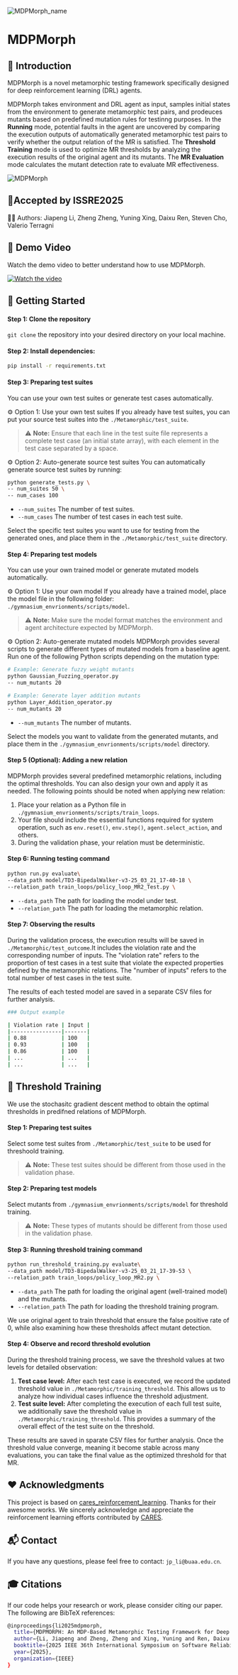 
![MDPMorph_name](./images/MDPMorph_name_1.png)

# MDPMorph



## 📘 Introduction

MDPMorph is a novel metamorphic testing framework specifically designed for deep reinforcement learning (DRL) agents.

MDPMorph takes environment and DRL agent as input, samples initial states from the environment to generate metamorphic test pairs, and prodeuces mutants based on predefined mutation rules for testinng purposes. In the **Running** mode, potential faults in the agent are uncovered by comparing the execution outputs of automatically generated metamorphic test pairs to verify whether the output relation of the MR is satisfied. The **Threshold Training** mode is used to optimize MR thresholds by analyzing the execution results of the original agent and its mutants. The **MR Evaluation** mode calculates the mutant detection rate to evaluate MR effectiveness. 

![MDPMorph](./images/MDPMorph.png)


## 🚩Accepted by ISSRE2025
  👨‍💻 Authors: Jiapeng Li, Zheng Zheng, Yuning Xing, Daixu Ren, Steven Cho, Valerio Terragni


## 🎥 Demo Video

Watch the demo video to better understand how to use MDPMorph.

[![Watch the video](https://img.youtube.com/vi/IwMaUfQ2xnQ/0.jpg)](https://youtu.be/IwMaUfQ2xnQ)




## 🚀 Getting Started

#### Step 1: Clone the repository

```git clone``` the repository into your desired directory on your local machine.

#### Step 2: Install dependencies:

```bash
pip install -r requirements.txt
```

#### Step 3: Preparing test suites

You can use your own test suites or generate test cases automatically.

⚙️ Option 1: Use your own test suites
If you already have test suites, you can put your source test suites into the ```./Metamorphic/test_suite```.

> ⚠️ **Note:** Ensure that each line in the test suite file represents a complete test case (an initial state array), with each element in the test case separated by a space.

⚙️ Option 2: Auto-generate source test suites
You can automatically generate source test suites by running:

```bash
python generate_tests.py \
-- num_suites 50 \
-- num_cases 100
```

* ```--num_suites``` The number of test suites.
* ```--num_cases``` The number of test cases in each test suite.

Select the specific test suites you want to use for testing from the generated ones, and place them in the ```./Metamorphic/test_suite``` directory.


#### Step 4: Preparing test models
You can use your own trained model or generate mutated models automatically.

⚙️ Option 1: Use your own model
If you already have a trained model, place the model file in the following folder: ```./gymnasium_envrionments/scripts/model```.

> ⚠️ **Note:** Make sure the model format matches the environment and agent architecture expected by MDPMorph.

⚙️ Option 2: Auto-generate mutated models
MDPMorph provides several scripts to generate different types of mutated models from a baseline agent. Run one of the following Python scripts depending on the mutation type:

```bash
# Example: Generate fuzzy weight mutants
python Gaussian_Fuzzing_operator.py
-- num_mutants 20

# Example: Generate layer addition mutants
python Layer_Addition_operator.py
-- num_mutants 20
```

* ```--num_mutants``` The number of mutants.

Select the models you want to validate from the generated mutants, and place them in the ```./gymnasium_envrionments/scripts/model``` directory.


#### Step 5 (Optional): Adding a new relation

MDPMorph provides several predefined metamorphic relations, including the optimal thresholds.
You can also design your own and apply it as needed. The following points should be noted when applying new relation:

1. Place your relation as a Python file in ```./gymnasium_envrionments/scripts/train_loops```.
2. Your file should include the essential functions required for system operation, such as ```env.reset()```, ```env.step()```, ```agent.select_action```, and others.
3. During the validation phase, your relation must be deterministic.





#### Step 6: Running testing command

```bash
python run.py evaluate\
--data_path model/TD3-BipedalWalker-v3-25_03_21_17-40-18 \
--relation_path train_loops/policy_loop_MR2_Test.py \
```

* ```--data_path``` The path for loading the model under test.
* ```--relation_path``` The path for loading the metamorphic relation.



#### Step 7: Observing the results

During the validation process, the execution results will be saved in ```./Metamorphic/test_outcome```.It includes the violation rate and the corresponding number of inputs. The "violation rate" refers to the proportion of test cases in a test suite that violate the expected properties defined by the metamorphic relations. The "number of inputs" refers to the total number of test cases in the test suite.

The results of each tested model are saved in a separate CSV files for further analysis.


```bash
### Output example

| Violation rate | Input |
|----------------|-------|
| 0.88           | 100   |
| 0.93           | 100   |
| 0.86           | 100   |
| ...            | ...   |
| ...            | ...   |
```



## 🎯 Threshold Training

We use the stochasitc gradient descent method to obtain the optimal thresholds in predifned relations of MDPMorph.

#### Step 1: Preparing test suites


Select some test suites from ```./Metamorphic/test_suite``` to be used for threshoold training.

> ⚠️ **Note:** These test suites should be different from those used in the validation phase.


#### Step 2: Preparing test models

Select mutants from ```./gymnasium_envrionments/scripts/model``` for threshold training.

> ⚠️ **Note:** These types of mutants should be different from those used in the validation phase.


#### Step 3: Running threshold training command

```bash
python run_threshold_training.py evaluate\
--data_path model/TD3-BipedalWalker-v3-25_03_21_17-39-53 \
--relation_path train_loops/policy_loop_MR2.py \
```

* ```--data_path``` The path for loading the original agent (well-trained model) and the mutants.
* ```--relation_path``` The path for loading the threshold training program.

We use original agent to train threshold that ensure the false positive rate of 0, while also examining how these thresholds affect mutant detection.

#### Step 4: Observe and record threshold evolution

During the threshold training process, we save the threshold values at two levels for detailed observation:

1. **Test case level:** After each test case is executed, we record the updated threshold value in ```./Metamorphic/training_threshold```. This allows us to analyze how individual cases influence the threshold adjustment. 
2. **Test suite level:** After completing the execution of each full test suite, we additionally save the threshold value in ```./Metamorphic/training_threshold```. This provides a summary of the overall effect of the test suite on the threshold.

These results are saved in sparate CSV files for further analysis. Once the threshold value converge, meaning it become stable across many evaluations, you can take the final value as the optimized threshold for that MR.


## ❤️ Acknowledgments

This project is based on [cares_reinforcement_learning](https://github.com/UoA-CARES/cares_reinforcement_learning). Thanks for their awesome works. We sincerely acknowledge and appreciate the reinforcement learning efforts contributed by [CARES](https://cares.blogs.auckland.ac.nz/).

## 📬 Contact
 
If you have any questions, please feel free to contact: ```jp_li@buaa.edu.cn```.

## 🎓 Citations

If our code helps your research or work, please consider citing our paper. The following are BibTeX references:
```bash
@inproceedings{li2025mdpmorph,
  title={MDPMORPH: An MDP-Based Metamorphic Testing Framework for Deep Reinforcement Learning Agents},
  author={Li, Jiapeng and Zheng, Zheng and Xing, Yuning and Ren, Daixu and Cho, Steven and Terragni, Valerio},
  booktitle={2025 IEEE 36th International Symposium on Software Reliability Engineering (ISSRE)},
  year={2025},
  organization={IEEE}
}
```

